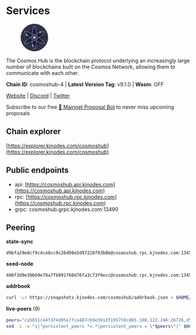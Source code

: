 # Services

<figure><img src="https://raw.githubusercontent.com/kj89/cosmos-images/main/logos/cosmoshub.png" alt=""><figcaption></figcaption></figure>

The Cosmos Hub is the blockchain protocol underlying an  increasingly large number of blockchains built on the  Cosmos Network, allowing them to communicate with each other.

**Chain ID**: cosmoshub-4 | **Latest Version Tag**: v9.1.0 | **Wasm**: OFF

[Website](https://hub.cosmos.network) | [Discord](https://discord.gg/cosmosnetwork) | [Twitter](https://twitter.com/cosmoshub)



Subscribe to our free [🤖 Mainnet Proposal Bot](https://t.me/kjnodes_proposal_bot) to never miss upcoming proposals


## Chain explorer
[https://explorer.kjnodes.com/cosmoshub](https://explorer.kjnodes.com/cosmoshub)

## Public endpoints

* api: [https://cosmoshub.api.kjnodes.com](https://cosmoshub.api.kjnodes.com)
* rpc: [https://cosmoshub.rpc.kjnodes.com](https://cosmoshub.rpc.kjnodes.com)
* grpc: cosmoshub.grpc.kjnodes.com:13490

## Peering

**state-sync**

```text
d9bfa29e0cf9c4ce0cc9c26d98e5d97228f93b0b@cosmoshub.rpc.kjnodes.com:13456
```

**seed-node**

```text
400f3d9e30b69e78a7fb891f60d76fa3c73f0ecc@cosmoshub.rpc.kjnodes.com:13459
```

**addrbook**
```bash
curl -Ls https://snapshots.kjnodes.com/cosmoshub/addrbook.json > $HOME/.gaia/config/addrbook.json
```

**live-peers** (9)
```bash
peers="ca5011c44fd74d95e7fca487c69e301df195750c@65.108.122.246:26726,d53ecee926a66a4a6b1858004f5f22f77faca036@3.69.52.20:26656,ee767901f4a7eaf44603ef0a5b6e5edac118ba1e@74.118.136.149:26656,b7e3dacac35201ecb6b3259aa9e59e5a96cba5be@51.68.10.109:26656,d9dbd30f7e9ae99dc05645f48f4637c2f4a14645@34.107.9.71:26656,f05ddce65f1e75babe01d05fef1bce5d8ffe0972@54.177.181.170:26656,d23daed61199b3816208b0a0ad9d2a4381c9db6f@134.122.67.217:26656,322efd4fdc72a189a2fc8b2b597927831df2bbed@128.0.51.9:26656,d9bfa29e0cf9c4ce0cc9c26d98e5d97228f93b0b@65.109.88.38:13456"
sed -i -e "s|^persistent_peers *=.*|persistent_peers = \"$peers\"|" $HOME/.gaia/config/config.toml
```
